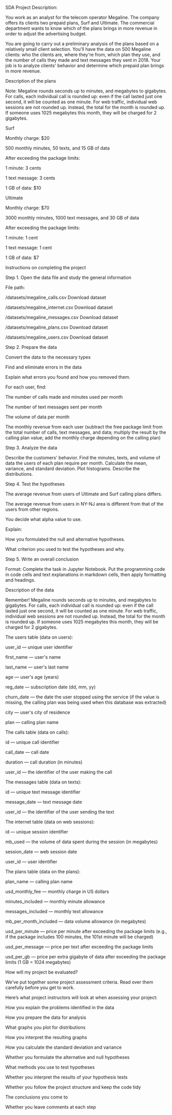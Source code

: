 SDA Project Description:  

You work as an analyst for the telecom operator Megaline. The company offers its clients two prepaid plans, Surf and Ultimate. The commercial department wants to know which of the plans brings in more revenue in order to adjust the advertising budget.  

You are going to carry out a preliminary analysis of the plans based on a relatively small client selection. You'll have the data on 500 Megaline clients: who the clients are, where they're from, which plan they use, and the number of calls they made and text messages they sent in 2018. Your job is to analyze clients' behavior and determine which prepaid plan brings in more revenue.  

Description of the plans 

Note: Megaline rounds seconds up to minutes, and megabytes to gigabytes. For calls, each individual call is rounded up: even if the call lasted just one second, it will be counted as one minute. For web traffic, individual web sessions are not rounded up. Instead, the total for the month is rounded up. If someone uses 1025 megabytes this month, they will be charged for 2 gigabytes. 

Surf 

Monthly charge: $20 

500 monthly minutes, 50 texts, and 15 GB of data 

After exceeding the package limits: 

1 minute: 3 cents 

1 text message: 3 cents 

1 GB of data: $10 

Ultimate 

Monthly charge: $70 

3000 monthly minutes, 1000 text messages, and 30 GB of data 

After exceeding the package limits: 

1 minute: 1 cent 

1 text message: 1 cent 

1 GB of data: $7 

Instructions on completing the project 

Step 1. Open the data file and study the general information 

File path:  

/datasets/megaline_calls.csv Download dataset 

/datasets/megaline_internet.csv Download dataset 

/datasets/megaline_messages.csv Download dataset 

/datasets/megaline_plans.csv Download dataset 

/datasets/megaline_users.csv Download dataset 

Step 2. Prepare the data 

Convert the data to the necessary types 

Find and eliminate errors in the data 

Explain what errors you found and how you removed them.  

For each user, find: 

The number of calls made and minutes used per month 

The number of text messages sent per month 

The volume of data per month 

The monthly revenue from each user (subtract the free package limit from the total number of calls, text messages, and data; multiply the result by the calling plan value; add the monthly charge depending on the calling plan) 

Step 3. Analyze the data 

Describe the customers' behavior. Find the minutes, texts, and volume of data the users of each plan require per month. Calculate the mean, variance, and standard deviation. Plot histograms. Describe the distributions.  

Step 4. Test the hypotheses 

The average revenue from users of Ultimate and Surf calling plans differs. 

The average revenue from users in NY-NJ area is different from that of the users from other regions. 

You decide what alpha value to use. 

Explain: 

How you formulated the null and alternative hypotheses. 

What criterion you used to test the hypotheses and why. 

Step 5. Write an overall conclusion 

Format: Complete the task in Jupyter Notebook. Put the programming code in code cells and text explanations in markdown cells, then apply formatting and headings. 

Description of the data 

Remember! Megaline rounds seconds up to minutes, and megabytes to gigabytes. For calls, each individual call is rounded up: even if the call lasted just one second, it will be counted as one minute. For web traffic, individual web sessions are not rounded up. Instead, the total for the month is rounded up. If someone uses 1025 megabytes this month, they will be charged for 2 gigabytes. 

The users table (data on users): 

user_id — unique user identifier 

first_name — user's name 

last_name — user's last name 

age — user's age (years) 

reg_date — subscription date (dd, mm, yy) 

churn_date — the date the user stopped using the service (if the value is missing, the calling plan was being used when this database was extracted) 

city — user's city of residence 

plan — calling plan name 

The calls table (data on calls): 

id — unique call identifier 

call_date — call date 

duration — call duration (in minutes) 

user_id — the identifier of the user making the call 

The messages table (data on texts): 

id — unique text message identifier 

message_date — text message date 

user_id — the identifier of the user sending the text 

The internet table (data on web sessions): 

id — unique session identifier 

mb_used — the volume of data spent during the session (in megabytes) 

session_date — web session date 

user_id — user identifier 

The plans table (data on the plans): 

plan_name — calling plan name 

usd_monthly_fee — monthly charge in US dollars 

minutes_included — monthly minute allowance 

messages_included — monthly text allowance 

mb_per_month_included — data volume allowance (in megabytes) 

usd_per_minute — price per minute after exceeding the package limits (e.g., if the package includes 100 minutes, the 101st minute will be charged) 

usd_per_message — price per text after exceeding the package limits 

usd_per_gb — price per extra gigabyte of data after exceeding the package limits (1 GB = 1024 megabytes) 

How will my project be evaluated? 

We’ve put together some project assessment criteria. Read over them carefully before you get to work. 

Here’s what project instructors will look at when assessing your project: 

How you explain the problems identified in the data 

How you prepare the data for analysis 

What graphs you plot for distributions 

How you interpret the resulting graphs 

How you calculate the standard deviation and variance 

Whether you formulate the alternative and null hypotheses 

What methods you use to test hypotheses 

Whether you interpret the results of your hypothesis tests 

Whether you follow the project structure and keep the code tidy 

The conclusions you come to 

Whether you leave comments at each step
